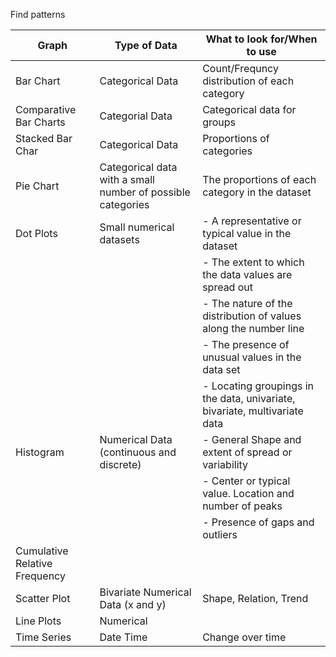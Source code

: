 Find patterns



| Graph                  | Type of Data             | What to look for/When to use |
| -----------------------| ------------------------ | -----------------------|
| Bar Chart              | Categorical Data         | Count/Frequncy distribution of each category  |
| Comparative Bar Charts | Categorial Data          | Categorical data for groups |
| Stacked Bar Char       | Categorical Data         | Proportions of categories |
| Pie Chart              | Categorical data with a small number of possible categories | The proportions of each category in the dataset|
| Dot Plots              | Small numerical datasets | - A representative or typical value in the dataset  |
|                        |                          | - The extent to which the data values are spread out  |
|                        |                          | - The nature of the distribution of values along the number line   |
|                        |                          | - The presence of unusual values in the data set |
|                        |                          | - Locating groupings in the data, univariate, bivariate, multivariate data |
| Histogram              | Numerical Data (continuous and discrete) | - General Shape and extent of spread or variability |
|                        |                          | - Center or typical value. Location and number of peaks |
|                        |                          | - Presence of gaps and outliers|
| Cumulative Relative Frequency |    | |
| Scatter Plot           | Bivariate Numerical Data  (x and y)| Shape, Relation, Trend |
| Line Plots             | Numerical                | 
| Time Series            | Date Time                | Change over time|
